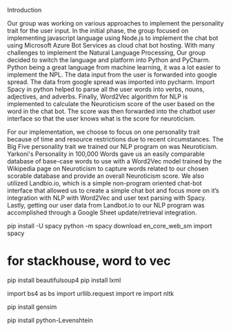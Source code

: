 
Introduction

Our group was working on various approaches to implement the personality trait for the user input. 
In the initial phase, the group focused on implementing javascript language using Node.js 
to implement the chat bot using  Microsoft Azure Bot Services as cloud chat bot hosting. 
With many challenges to implement the Natural Language Processing, 
Our group decided to switch the language and platform into Python and PyCharm. 
Python being a great language from machine learning, it was a lot easier to implement the NPL. 
The data input from the user is forwarded into google spread. The data from google spread was imported into pycharm. 
Import Spacy in python helped to parse all the user words into verbs, nouns, adjectives, and adverbs. 
Finally, Word2Vec algorithm for NLP is implemented to calculate the Neuroticism score of the user 
based on the word in the chat bot. The score was then forwarded into the chatbot user interface 
so that the user knows what is the score for neuroticism. 

For our implementation, we choose to focus on one personality trait because of time 
and resource restrictions due to recent circumstances. The Big Five personality trait we trained our NLP program on was Neuroticism. 
Yarkoni's Personality in 100,000 Words gave us an easily comparable database of base-case words 
to use with a Word2Vec model trained by the Wikipedia page on Neuroticism to capture words 
related to our chosen scorable database and provide an overall Neuroticism score. 
We also utilized Landbio.io, which is a simple non-program oriented chat-bot interface 
that allowed us to create a simple chat bot and focus more on it’s integration with NLP with Word2Vec 
and user text parsing with Spacy. Lastly, getting our user data from Landbot.io 
to our NLP program was accomplished through a Google Sheet update/retrieval integration.



pip install -U spacy
python -m spacy download en_core_web_sm
import spacy

# for stackhouse, word to  vec 
pip install beautifulsoup4
pip install lxml

import bs4 as bs
import urllib.request 
import re 
import nltk

pip install gensim

pip install python-Levenshtein

